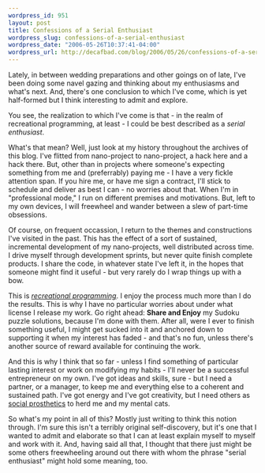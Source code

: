 ```yaml
--- 
wordpress_id: 951
layout: post
title: Confessions of a Serial Enthusiast
wordpress_slug: confessions-of-a-serial-enthusiast
wordpress_date: "2006-05-26T10:37:41-04:00"
wordpress_url: http://decafbad.com/blog/2006/05/26/confessions-of-a-serial-enthusiast
---
```

 <p>Lately, in between wedding preparations and other goings on of late, I've been doing some navel gazing and thinking about my enthusiasms and what's next.  And, there's one conclusion to which I've come, which is yet half-formed but I think interesting to admit and explore.</p>
 <p>You see, the realization to which I've come is that - in the realm of recreational programming, at least - I could be best described as a <i>serial enthusiast</i>.</p>
 <p>What's that mean?  Well, just look at my history throughout the archives of this blog.  I've flitted from nano-project to nano-project, a hack here and a hack there.  But, other than in projects where someone's expecting something from me and (preferrably) paying me - I have a very fickle attention span.  If you hire me, or have me sign a contract, I'll stick to schedule and deliver as best I can - no worries about that.  When I'm in "professional mode," I run on different premises and motivations.  But, left to my own devices, I will freewheel and wander between a slew of part-time obsessions.</p>
 <p>Of course, on frequent occassion, I return to the themes and constructions I've visited in the past.  This has the effect of a sort of sustained, incremental development of my nano-projects, well distributed across time.  I drive myself through development sprints, but never quite finish complete products.  I share the code, in whatever state I've left it, in the hopes that someone might find it useful - but very rarely do I wrap things up with a bow.</p>
 <p>This is <a href="http://www.intertwingly.net/blog/2006/03/11/Recreational-Programming"><i>recreational programming</i></a>.  I enjoy the process much more than I do the results.  This is why I have no particular worries about under what license I release my work.  Go right ahead: <b>Share and Enjoy</b> my Sudoku puzzle solutions, because I'm done with them.  After all, were I ever to finish something useful, I might get sucked into it and anchored down to supporting it when my interest has faded - and that's no fun, unless there's another source of reward available for continuing the work.</p>
 <p>And this is why I think that so far - unless I find something of particular lasting interest or work on modifying my habits - I'll never be a successful entrepreneur on my own.  I've got ideas and skills, sure - but I need a partner, or a manager, to keep me and everything else to a coherent and sustained path.  I've got energy and I've got creativity, but I need others as <a href="http://www.abc.net.au/rn/science/mind/stories/s1391503.htm">social prosthetics</a> to herd me and my mental cats.</p>
 <p>So what's my point in all of this?  Mostly just writing to think this notion through.  I'm sure this isn't a terribly original self-discovery, but it's one that I wanted to admit and elaborate so that I can at least explain myself to myself and work with it.  And, having said all that, I thought that there just might be some others freewheeling around out there with whom the phrase "serial enthusiast" might hold some meaning, too.</p>
